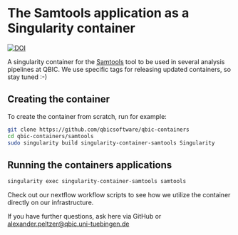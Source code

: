 # The Samtools application as a Singularity container

[![DOI](https://zenodo.org/badge/107651060.svg)](https://zenodo.org/badge/latestdoi/107651060)

A singularity container for the [Samtools](http://www.htslib.org/) tool to be used in several analysis pipelines at QBIC. We use specific tags for releasing updated containers, so stay tuned :-)

## Creating the container

To create the container from scratch, run for example:

```bash
git clone https://github.com/qbicsoftware/qbic-containers
cd qbic-containers/samtools
sudo singularity build singularity-container-samtools Singularity
```

## Running the containers applications

```bash
singularity exec singularity-container-samtools samtools
```
Check out our nextflow workflow scripts to see how we utilize the container directly on our infrastructure.

If you have further questions, ask here via GitHub or alexander.peltzer@qbic.uni-tuebingen.de
